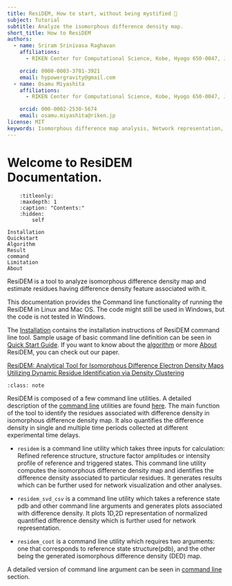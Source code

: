 ```yaml
---
title: ResiDEM, How to start, without being mystified 🧙
subject: Tutorial
subtitle: Analyze the isomorphous difference density map.
short_title: How to ResiDEM
authors:
  - name: Sriram Srinivasa Raghavan
    affiliations:
      - RIKEN Center for Computational Science, Kobe, Hyogo 650-0047, Japan

    orcid: 0000-0003-3781-3921
    email: hypowergravity@gmail.com
  - name: Osamu Miyashita
    affiliations:
      - RIKEN Center for Computational Science, Kobe, Hyogo 650-0047, Japan

    orcid: 000-0002-2530-5674
    email: osamu.miyashita@riken.jp
license: MIT
keywords: Isomorphous difference map analysis, Network representation, Pearson correlation
---
```


# Welcome to ResiDEM Documentation.
```{toctree}
    :titleonly:
    :maxdepth: 1
    :caption: "Contents:"
    :hidden:
        self

Installation
Quickstart
Algorithm
Result
command
Limitation
About
```
ResiDEM is a tool to analyze isomorphous difference density map and
estimate residues having difference density feature associated with it.

This documentation provides the Command line functionality of running the ResiDEM in Linux and Mac OS.
The code might still be used in Windows, but the code is not tested in Windows.

The [Installation](Installation.md) contains the installation instructions of ResiDEM command line tool. 
Sample usage of basic command line definition can be seen in [Quick Start Guide](Quickstart.md). 
If you want to know about the [algorithm](Algorithm) or more [About](About.md) ResiDEM, you can check out our paper.

[ResiDEM: Analytical Tool for Isomorphous Difference Electron Density Maps Utilizing Dynamic Residue Identification via Density
Clustering](https://doi.org/10.1021/acs.jcim.4c00858)


[//]: # (This software was conceived in [Tama's Lab]&#40;https://sites.google.com/view/computationalbiophysicslab/&#41;)

[//]: # ( at )

[//]: # ( RIKEN Center for computational Science&#40;RCCS&#41;  by [Sriram Srinivasa Raghavan]&#40;&#41;.)

```{admonition} The Main **ResiDEM** functions in jiffy!
:class: note
```
ResiDEM is composed of a few command line utilities. A detailed description of the [command line](command.md) utilities are found [here](command.md). 
The main function of the tool to identify the residues associated with difference density in isomorphous difference density map. 
It also quantifies the difference density in single and multiple time periods collected at different experimental time delays.


- ``residem`` is a command line utility which takes three inputs for calculation: Refined reference structure,
structure factor amplitudes or intensity profile of reference and triggered states. 
This command line utility computes the isomorphous difference density map and identifies the difference density associated
to particular residues. It generates results which can be further used for network visualization and other analyses. 

- ``residem_svd_csv`` is a command line utility which takes a reference state pdb and other command line arguments and 
generates plots associated with difference density. It plots 1D,2D representation of 
normalized quantified difference density which is further used for network representation. 

- ``residem_coot`` is a command line utility which requires two arguments: one that corresponds to reference state structure(pdb), 
and the other being the generated isomorphous difference density (DED) map. 

A detailed version of command line argument can be seen in [command line](command) section. 



<script>
document.querySelectorAll('a[href^="http"]').forEach(link => {
    link.setAttribute('target', '_blank');
});
</script>